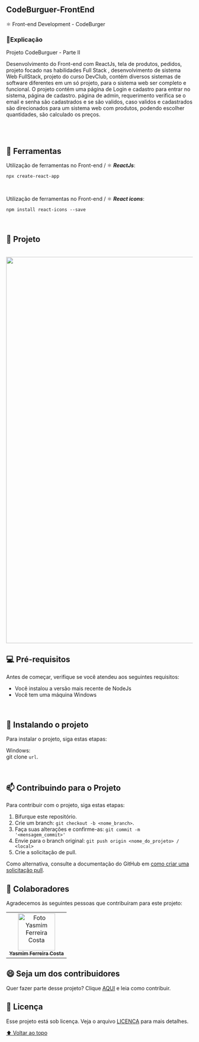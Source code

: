 ## CodeBurguer-FrontEnd
⚛ Front-end Development - CodeBurger

### 📑Explicação

Projeto CodeBurguer - Parte II

Desenvolvimento do Front-end com ReactJs, tela de produtos, pedidos, projeto focado nas habilidades Full Stack , desenvolvimento de sistema Web FullStack, projeto do curso DevClub, contém diversos sistemas de software diferentes em um só projeto, para o sistema web ser completo e funcional. O projeto contém uma página de Login e cadastro para entrar no sistema, página de cadastro. página de admin, requerimento verifica se o email e senha são cadastrados e se são validos, caso validos e cadastrados são direcionados para um sistema web com produtos, podendo escolher quantidades, são calculado os preços. 

<br>

<br>

##  🧐 Ferramentas

 Utilização de ferramentas no Front-end / ⚛ ***ReactJs***:

```
npx create-react-app
```
<br>

 Utilização de ferramentas no Front-end / ⚛ ***React icons***:

```
npm install react-icons --save
```
<br>


## 🍔 Projeto 
<br>

<img src="https://user-images.githubusercontent.com/97356148/221013692-00897a1e-05f8-4d21-b022-4a7aca8bf709.svg" width="1040px">

<br>

## 💻 Pré-requisitos

Antes de começar, verifique se você atendeu aos seguintes requisitos:
<!---Estes são apenas requisitos de exemplo. Adicionar, duplicar ou remover conforme necessário--->
* Você instalou a versão mais recente de  NodeJs
* Você tem uma máquina Windows 

<br>

## 🚀 Instalando o projeto 

Para instalar o projeto, siga estas etapas:

Windows: <br>
git clone `url`.

<br>

## 📫 Contribuindo para o Projeto 
<!---Se o seu README for longo ou se você tiver algum processo ou etapas específicas que deseja que os contribuidores sigam, considere a criação de um arquivo CONTRIBUTING.md separado--->
Para contribuir com o projeto, siga estas etapas:

1. Bifurque este repositório.
2. Crie um branch: `git checkout -b <nome_branch>`.
3. Faça suas alterações e confirme-as: `git commit -m '<mensagem_commit>'`
4. Envie para o branch original: `git push origin <nome_do_projeto> / <local>`
5. Crie a solicitação de pull.

Como alternativa, consulte a documentação do GitHub em [como criar uma solicitação pull](https://help.github.com/en/github/collaborating-with-issues-and-pull-requests/creating-a-pull-request).

## 🤝 Colaboradores

Agradecemos às seguintes pessoas que contribuíram para este projeto:

<table>
  <tr>
    <td align="center">
      <a href="#">
        <img src="https://user-images.githubusercontent.com/97356148/200590856-942d44a8-f136-4320-a381-699ecbc0d6ec.JPG" width="100px;" alt="Foto Yasmim Ferreira Costa"/><br>
        <sub>
          <b>Yasmim Ferreira Costa</b>
        </sub>
      </a>
    </td>
  </tr>
</table>


## 😄 Seja um dos contribuidores<br>

Quer fazer parte desse projeto? Clique [AQUI](CONTRIBUTING.md) e leia como contribuir.

## 📝 Licença

Esse projeto está sob licença. Veja o arquivo [LICENÇA](LICENSE.md) para mais detalhes.

[⬆ Voltar ao topo](#ProjectDevClub-CodeBurguer)<br>
